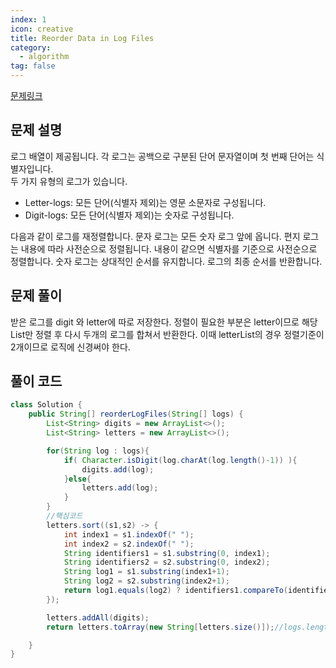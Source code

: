 ```yaml
---
index: 1
icon: creative
title: Reorder Data in Log Files
category:
  - algorithm
tag: false
---
```


[문제링크](https://leetcode.com/problems/reorder-data-in-log-files/)

## 문제 설명

로그 배열이 제공됩니다. 각 로그는 공백으로 구분된 단어 문자열이며 첫 번째 단어는 식별자입니다.  
두 가지 유형의 로그가 있습니다.

- Letter-logs: 모든 단어(식별자 제외)는 영문 소문자로 구성됩니다.
- Digit-logs: 모든 단어(식별자 제외)는 숫자로 구성됩니다.

다음과 같이 로그를 재정렬합니다. 문자 로그는 모든 숫자 로그 앞에 옵니다. 편지 로그는 내용에 따라 사전순으로 정렬됩니다. 내용이 같으면 식별자를 기준으로 사전순으로 정렬합니다. 숫자 로그는 상대적인 순서를 유지합니다. 로그의 최종 순서를 반환합니다.

## 문제 풀이

받은 로그를 digit 와 letter에 따로 저장한다. 정렬이 필요한 부분은 letter이므로 해당
List만 정렬 후 다시 두개의 로그를 합쳐서 반환한다.
이때 letterList의 경우 정렬기준이 2개이므로 로직에 신경써야 한다.

## 풀이 코드

```java
class Solution {
    public String[] reorderLogFiles(String[] logs) {
        List<String> digits = new ArrayList<>();
        List<String> letters = new ArrayList<>();

        for(String log : logs){
            if( Character.isDigit(log.charAt(log.length()-1)) ){
                digits.add(log);
            }else{
                letters.add(log);
            }
        }
        //핵심코드
        letters.sort((s1,s2) -> {
            int index1 = s1.indexOf(" ");
            int index2 = s2.indexOf(" ");
            String identifiers1 = s1.substring(0, index1);
            String identifiers2 = s2.substring(0, index2);
            String log1 = s1.substring(index1+1);
            String log2 = s2.substring(index2+1);
            return log1.equals(log2) ? identifiers1.compareTo(identifiers2) : log1.compareTo(log2);
        });

        letters.addAll(digits);
        return letters.toArray(new String[letters.size()]);//logs.length

    }
}
```
